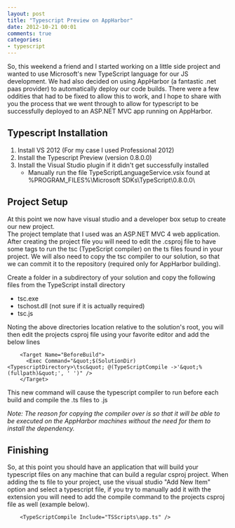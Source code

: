 ```yaml
---
layout: post
title: "Typescript Preview on AppHarbor"
date: 2012-10-21 00:01
comments: true
categories: 
- typescript
---
```


So, this weekend a friend and I started working on a little side project and wanted to use 
Microsoft's new TypeScript language for our JS development.  We had also decided on using 
AppHarbor (a fantastic .net paas provider) to automatically deploy our code builds.  There 
were a few oddities that had to be fixed to allow this to work, and I hope to share with 
you the process that we went through to allow for typescript to be successfully deployed 
to an ASP.NET MVC app running on AppHarbor.

<!-- more --> 

## Typescript Installation  

1. Install VS 2012 (For my case I used Professional 2012)
2. Install the Typescript Preview (version 0.8.0.0)
3. Install the Visual Studio plugin if it didn't get successfully installed
    * Manually run the file TypeScriptLanguageService.vsix found at   %PROGRAM_FILES%\Microsoft SDKs\TypeScript\0.8.0.0\

## Project Setup

At this point we now have visual studio and a developer box setup to create our new project.  
The project template that I used was an ASP.NET MVC 4 web application.  After creating the 
project file you will need to edit the .csproj file to have some tags to run the tsc 
(TypeScript compiler) on the ts files found in your project.  We will also need to copy the 
tsc compiler to our solution, so that we can commit it to the repository 
(required only for AppHarbor building).

Create a folder in a subdirectory of your solution and copy the following files from the 
TypeScript install directory  

* tsc.exe
* tschost.dll (not sure if it is actually required)
* tsc.js

Noting the above directories location relative to the solution's root, you will then edit 
the projects csproj file using your favorite editor and add the below lines

        <Target Name="BeforeBuild">
          <Exec Command="&quot;$(SolutionDir)<TypescriptDirectory>\tsc&quot; @(TypeScriptCompile ->'&quot;%(fullpath)&quot;', ' ')" />
        </Target>

This new command will cause the typescript compiler to run before each build and compile 
the .ts files to .js  

*Note: The reason for copying the compiler over is so that it will be able to be executed on 
the AppHarbor machines without the need for them to install the dependency.* 

## Finishing

So, at this point you should have an application that will build your typescript files on any 
machine that can build a regular csproj project.  When adding the ts file to your project, 
use the visual studio "Add New Item" option and select a typescript file, if you try to 
manually add it with the extension you will need to add the compile command to the projects 
csproj file as well (example below).

        <TypeScriptCompile Include="TSScripts\app.ts" />

